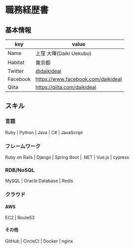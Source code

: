 # 職務経歴書

## 基本情報

|key|value|
|---|---|
|Name|上窪 大暉(Daiki Uekubo)|
|Habitat|東京都|
|Twitter|[@daikideal](https://twitter.com/daikideal)|
|Facebook|https://www.facebook.com/daikideal|
|Qiita|https://qiita.com/daikideal|

## スキル

### 言語

Ruby | Python | Java | C# | JavaScript

### フレームワーク

Ruby on Rails | Django | Spring Boot | .NET | Vue.js | cypress

### RDB/NoSQL

MySQL | Oracle Database | Redis

### クラウド

#### AWS

EC2 | Route53

#### その他

GitHub | CircleCI | Docker | nginx
